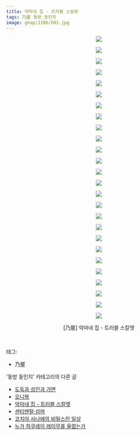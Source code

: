 ```yaml
---
title: 악마네 집 - 트러블 스칼렛
tags: 乃屋 동방_동인지
image: ghap/2106/001.jpg
---
```

<div class="article">
<p style="text-align: center; clear: none; float: none;"><img src="{{ site.nasurl }}/ghap/2106/001.jpg"/></p>
<p style="text-align: center; clear: none; float: none;"><img src="{{ site.nasurl }}/ghap/2106/002.jpg"/></p>
<p style="text-align: center; clear: none; float: none;"><img src="{{ site.nasurl }}/ghap/2106/003.jpg"/></p>
<p style="text-align: center; clear: none; float: none;"><img src="{{ site.nasurl }}/ghap/2106/004.jpg"/></p>
<p style="text-align: center; clear: none; float: none;"><img src="{{ site.nasurl }}/ghap/2106/005.jpg"/></p>
<p style="text-align: center; clear: none; float: none;"><img src="{{ site.nasurl }}/ghap/2106/006.jpg"/></p>
<p style="text-align: center; clear: none; float: none;"><img src="{{ site.nasurl }}/ghap/2106/007.jpg"/></p>
<p style="text-align: center; clear: none; float: none;"><img src="{{ site.nasurl }}/ghap/2106/008.jpg"/></p>
<p style="text-align: center; clear: none; float: none;"><img src="{{ site.nasurl }}/ghap/2106/009.jpg"/></p>
<p style="text-align: center; clear: none; float: none;"><img src="{{ site.nasurl }}/ghap/2106/010.jpg"/></p>
<p style="text-align: center; clear: none; float: none;"><img src="{{ site.nasurl }}/ghap/2106/011.jpg"/></p>
<p style="text-align: center; clear: none; float: none;"><img src="{{ site.nasurl }}/ghap/2106/012.jpg"/></p>
<p style="text-align: center; clear: none; float: none;"><img src="{{ site.nasurl }}/ghap/2106/013.jpg"/></p>
<p style="text-align: center; clear: none; float: none;"><img src="{{ site.nasurl }}/ghap/2106/014.jpg"/></p>
<p style="text-align: center; clear: none; float: none;"><img src="{{ site.nasurl }}/ghap/2106/015.jpg"/></p>
<p style="text-align: center; clear: none; float: none;"><img src="{{ site.nasurl }}/ghap/2106/016.jpg"/></p>
<p style="text-align: center; clear: none; float: none;"><img src="{{ site.nasurl }}/ghap/2106/017.jpg"/></p>
<p style="text-align: center; clear: none; float: none;"><img src="{{ site.nasurl }}/ghap/2106/018.jpg"/></p>
<p style="text-align: center; clear: none; float: none;"><img src="{{ site.nasurl }}/ghap/2106/019.jpg"/></p>
<p style="text-align: center; clear: none; float: none;"><img src="{{ site.nasurl }}/ghap/2106/020.jpg"/></p>
<p style="text-align: center; clear: none; float: none;"><img src="{{ site.nasurl }}/ghap/2106/021.jpg"/></p>
<p style="text-align: center; clear: none; float: none;"><img src="{{ site.nasurl }}/ghap/2106/022.jpg"/></p>
<p style="text-align: center; clear: none; float: none;"><img src="{{ site.nasurl }}/ghap/2106/023.jpg"/></p>
<p style="text-align: center; clear: none; float: none;"><img src="{{ site.nasurl }}/ghap/2106/024.jpg"/></p>
<p style="text-align: center; clear: none; float: none;"><img src="{{ site.nasurl }}/ghap/2106/025.jpg"/></p>
<p style="text-align: center; clear: none; float: none;"><img src="{{ site.nasurl }}/ghap/2106/026.jpg"/></p>
<p style="text-align: center; clear: none; float: none;">[乃屋] 악마네 집 - 트러블 스칼렛</p>
<p><br/></p>
</div><div class="tagTrail">
<p>태그: </p>
<ul>
<li>乃屋</li>
</ul>
</div><div class="another">
<p>'동방 동인지' 카테고리의 다른 글</p>
<ul>
<li><a href="/2016-09-11-ghap_2110">도둑과 성인과 가면</a></li>
<li><a href="/2016-09-11-ghap_2109">오니복</a></li>
<li><a href="/2016-09-11-ghap_2106">악마네 집 - 트러블 스칼렛</a></li>
<li><a href="/2016-09-11-ghap_2105">센티멘탈·섬머</a></li>
<li><a href="/2016-09-11-ghap_2104">코치야 사나에의 비밀스런 일상</a></li>
<li><a href="/2016-09-11-ghap_2102">누가 하쿠레이 레이무를 울렸는가</a></li>
</ul>
</div><div class="cb_module cb_fluid">
<div class="cb_wrt cb_profile">
</div><!-- commentList close -->
</div>